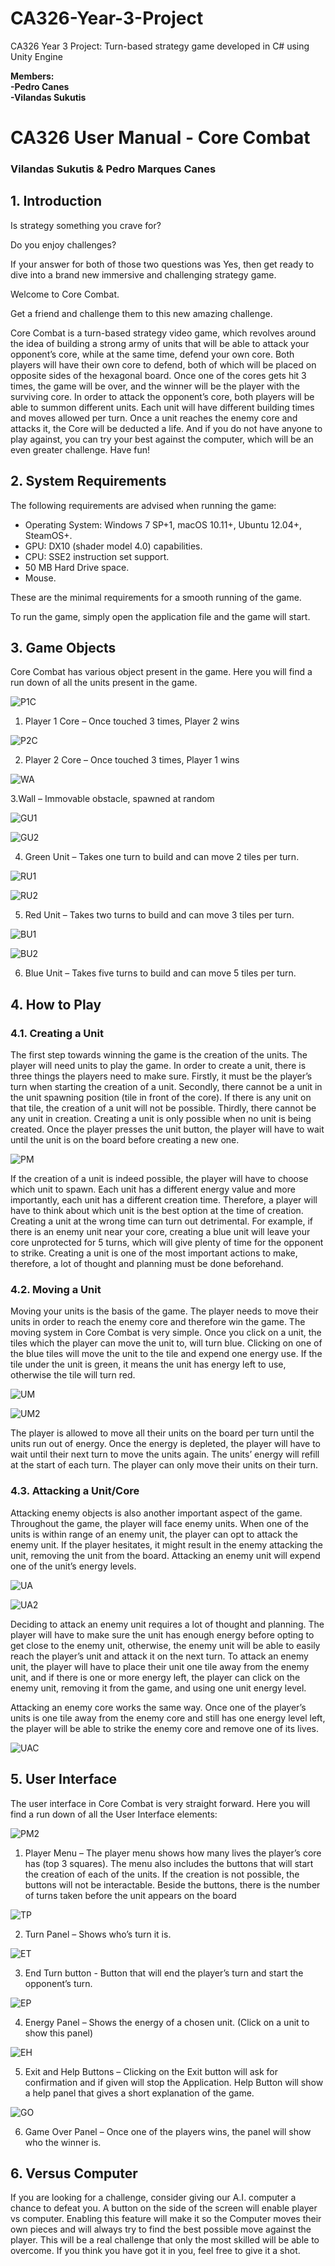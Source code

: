 # CA326-Year-3-Project
CA326 Year 3 Project: Turn-based strategy game developed in C# using Unity Engine

**Members:</br>
-Pedro Canes</br>
-Vilandas Sukutis**


# CA326 User Manual - Core Combat
### Vilandas Sukutis & Pedro Marques Canes

## 1. Introduction

Is strategy something you crave for? 

Do you enjoy challenges?

If your answer for both of those two questions was Yes, then get ready to dive into a brand new immersive and challenging strategy game.

Welcome to Core Combat.

Get a friend and challenge them to this new amazing challenge.


Core Combat is a turn-based strategy video game, which revolves around the idea of building a strong army of units that will be able to attack your opponent’s core, while at the same time, defend your own core. Both players will have their own core to defend, both of which will be placed on opposite sides of the hexagonal board. Once one of the cores gets hit 3 times, the game will be over, and the winner will be the player with the surviving core. In order to attack the opponent’s core, both players will be able to summon different units. Each unit will have different building times and moves allowed per turn. Once a unit reaches the enemy core and attacks it, the Core will be deducted a life. And if you do not have anyone to play against, you can try your best against the computer, which will be an even greater challenge. Have fun!


## 2. System Requirements

The following requirements are advised when running the game:

- Operating System: Windows 7 SP+1, macOS 10.11+, Ubuntu 12.04+, SteamOS+.
- GPU: DX10 (shader model 4.0) capabilities.
- CPU: SSE2 instruction set support.
- 50 MB Hard Drive space.	
- Mouse.

These are the minimal requirements for a smooth running of the game.

To run the game, simply open the application file and the game will start.


## 3. Game Objects

Core Combat has various object present in the game. Here you will find a run down of all the units present in the game.


![P1C][diagram1]

[diagram1]: https://github.com/pedrocanes/CA326-Year-3-Project/tree/master/images/usermanual/1.png "Player 1 Core"

1. Player 1 Core – Once touched 3 times, Player 2 wins


![P2C][diagram2]

[diagram2]: https://github.com/pedrocanes/CA326-Year-3-Project/tree/master/images/usermanual/2.png "Player 2 Core"

2. Player 2 Core – Once touched 3 times, Player 1 wins


![WA][diagram3]

[diagram3]: https://github.com/pedrocanes/CA326-Year-3-Project/tree/master/images/usermanual/3.png "Wall"

3.Wall – Immovable obstacle, spawned at random


![GU1][diagram4]

[diagram4]: https://github.com/pedrocanes/CA326-Year-3-Project/tree/master/images/usermanual/4.png "Green Unit 1"


![GU2][diagram5]

[diagram5]: https://github.com/pedrocanes/CA326-Year-3-Project/tree/master/images/usermanual/5.png "Green Unit 2"

4. Green Unit – Takes one turn to build and can move 2 tiles per turn.


![RU1][diagram6]

[diagram6]: https://github.com/pedrocanes/CA326-Year-3-Project/tree/master/images/usermanual/6.png "Red Unit 1"


![RU2][diagram7]

[diagram7]: https://github.com/pedrocanes/CA326-Year-3-Project/tree/master/images/usermanual/7.png "Red Unit 2"

5. Red Unit – Takes two turns to build and can move 3 tiles per turn.


![BU1][diagram8]

[diagram8]: https://github.com/pedrocanes/CA326-Year-3-Project/tree/master/images/usermanual/8.png "Blue Unit 1"


![BU2][diagram9]

[diagram9]: https://github.com/pedrocanes/CA326-Year-3-Project/tree/master/images/usermanual/9.png "Blue Unit 2"

6. Blue Unit – Takes five turns to build and can move 5 tiles per turn.


## 4. How to Play

### 4.1. Creating a Unit

The first step towards winning the game is the creation of the units. The player will need units to play the game. In order to create a unit, there is three things the players need to make sure. Firstly, it must be the player’s turn when starting the creation of a unit. Secondly, there cannot be a unit in the unit spawning position (tile in front of the core). If there is any unit on that tile, the creation of a unit will not be possible. Thirdly, there cannot be any unit in creation. Creating a unit is only possible when no unit is being created. Once the player presses the unit button, the player will have to wait until the unit is on the board before creating a new one.

![PM][diagram10]

[diagram10]: https://github.com/pedrocanes/CA326-Year-3-Project/tree/master/images/usermanual/10.png "Player Menu"

If the creation of a unit is indeed possible, the player will have to choose which unit to spawn. Each unit has a different energy value and more importantly, each unit has a different creation time. Therefore, a player will have to think about which unit is the best option at the time of creation. Creating a unit at the wrong time can turn out detrimental. For example, if there is an enemy unit near your core, creating a blue unit will leave your core unprotected for 5 turns, which will give plenty of time for the opponent to strike.
Creating a unit is one of the most important actions to make, therefore, a lot of thought and planning must be done beforehand.


### 4.2. Moving a Unit

Moving your units is the basis of the game. The player needs to move their units in order to reach the enemy core and therefore win the game. The moving system in Core Combat is very simple. Once you click on a unit, the tiles which the player can move the unit to, will turn blue. Clicking on one of the blue tiles will move the unit to the tile and expend one energy use. If the tile under the unit is green, it means the unit has energy left to use, otherwise the tile will turn red.

![UM][diagram11]

[diagram11]: https://github.com/pedrocanes/CA326-Year-3-Project/tree/master/images/usermanual/11.png "Unit Move"

![UM2][diagram12]

[diagram12]: https://github.com/pedrocanes/CA326-Year-3-Project/tree/master/images/usermanual/12.png "Unit Move2"

The player is allowed to move all their units on the board per turn until the units run out of energy. Once the energy is depleted, the player will have to wait until their next turn to move the units again. The units’ energy will refill at the start of each turn. The player can only move their units on their turn.

### 4.3. Attacking a Unit/Core

Attacking enemy objects is also another important aspect of the game. Throughout the game, the player will face enemy units. When one of the units is within range of an enemy unit, the player can opt to attack the enemy unit. If the player hesitates, it might result in the enemy attacking the unit, removing the unit from the board. Attacking an enemy unit will expend one of the unit’s energy levels.

![UA][diagram13]

[diagram13]: https://github.com/pedrocanes/CA326-Year-3-Project/tree/master/images/usermanual/13.png "Unit attack"

![UA2][diagram14]

[diagram14]: https://github.com/pedrocanes/CA326-Year-3-Project/tree/master/images/usermanual/14.png "Unit attack2"

Deciding to attack an enemy unit requires a lot of thought and planning. The player will have to make sure the unit has enough energy before opting to get close to the enemy unit, otherwise, the enemy unit will be able to easily reach the player’s unit and attack it on the next turn. To attack an enemy unit, the player will have to place their unit one tile away from the enemy unit, and if there is one or more energy left, the player can click on the enemy unit, removing it from the game, and using one unit energy level.

Attacking an enemy core works the same way. Once one of the player’s units is one tile away from the enemy core and still has one energy level left, the player will be able to strike the enemy core and remove one of its lives.

![UAC][diagram15]

[diagram15]: https://github.com/pedrocanes/CA326-Year-3-Project/tree/master/images/usermanual/15.png "Unit attack core"


## 5. User Interface

The user interface in Core Combat is very straight forward. Here you will find a run down of all the User Interface elements:

![PM2][diagram16]

[diagram16]: https://github.com/pedrocanes/CA326-Year-3-Project/tree/master/images/usermanual/16.png "Player Menu"

1. Player Menu – The player menu shows how many lives the player’s core has (top 3 squares). The menu also includes the buttons that will start the creation of each of the units. If the creation is not possible, the buttons will not be interactable. Beside the buttons, there is the number of turns taken before the unit appears on the board


![TP][diagram17]

[diagram17]: https://github.com/pedrocanes/CA326-Year-3-Project/tree/master/images/usermanual/17.png "Turn Panel"

2. Turn Panel – Shows who’s turn it is.


![ET][diagram18]

[diagram18]: https://github.com/pedrocanes/CA326-Year-3-Project/tree/master/images/usermanual/18.png "end turn"

3. End Turn button - Button that will end the player’s turn and start the opponent’s turn.


![EP][diagram19]

[diagram19]: https://github.com/pedrocanes/CA326-Year-3-Project/tree/master/images/usermanual/19.png "energy panel"

4.	Energy Panel – Shows the energy of a chosen unit. (Click on a unit to show this panel)


![EH][diagram20]

[diagram20]: https://github.com/pedrocanes/CA326-Year-3-Project/tree/master/images/usermanual/20.png "exit help"

5. Exit and Help Buttons – Clicking on the Exit button will ask for confirmation and if given will stop the Application. Help Button will show a help panel that gives a short explanation of the game.


![GO][diagram21]

[diagram21]: https://github.com/pedrocanes/CA326-Year-3-Project/tree/master/images/usermanual/21.png "game over"

6.	Game Over Panel – Once one of the players wins, the panel will show who the winner is.


## 6. Versus Computer

If you are looking for a challenge, consider giving our A.I. computer a chance to defeat you. A button on the side of the screen will enable player vs computer. Enabling this feature will make it so the Computer moves their own pieces and will always try to find the best possible move against the player. This will be a real challenge that only the most skilled will be able to overcome. If you think you have got it in you, feel free to give it a shot.
